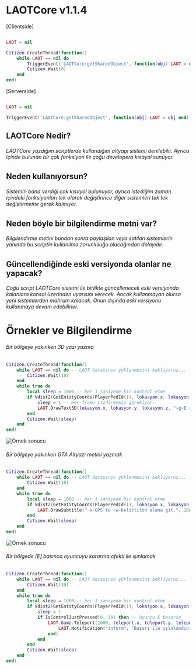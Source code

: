 # LAOTCore v1.1.4

[Clientside]
```lua

LAOT = nil

Citizen.CreateThread(function()
	while LAOT == nil do
		TriggerEvent('LAOTCore:getSharedObject', function(obj) LAOT = obj end)
		Citizen.Wait(0)
	end
end)
```

[Serverside]
```lua

LAOT = nil

TriggerEvent('LAOTCore:getSharedObject', function(obj) LAOT = obj end)
```

## LAOTCore Nedir?
###### LAOTCore yazdığım scriptlerde kullandığım altyapı sistemi denilebilir. Ayrıca içinde bulunan bir çok fonksiyon ile çoğu developera kısayol sunuyor.

## Neden kullanıyorsun?
###### Sistemin bana verdiği çok kısayol bulunuyor, ayrıca istediğim zaman içindeki fonksiyonları tek olarak değiştirince diğer sistemleri tek tek değiştirmeme gerek kalmıyor.

## Neden böyle bir bilgilendirme metni var?
###### Bilgilendirme metini bundan sonra paylaşılan veya satılan sistemlerin yanında bu scriptin kullanılma zorunluluğu olacağından dolayıdır.

## Güncellendiğinde eski versiyonda olanlar ne yapacak?
###### Çoğu script LAOTCore sistemi ile birlikte güncellenecek eski versiyonda kalanlara konsol üzerinden uyarısını verecek. Ancak kullanmayan olursa yeni sistemlerden mahrum kalacak. Onun dışında eski versiyonu kullanmaya devam edebilirler.

# Örnekler ve Bilgilendirme

###### Bir bölgeye yakınken 3D yazı yazma
```lua
Citizen.CreateThread(function()
	while LAOT == nil do -- LAOT datasının yüklenmesini bekliyoruz...
		Citizen.Wait(10)
	end
	while true do
		local sleep = 1000 -- her 1 saniyede bir kontrol etme
		if Vdist2(GetEntityCoords(PlayerPedId()), lokasyon.x, lokasyon.y, lokasyon.z) <= 15 then -- Eğer belirttiğimiz kordinattan oyuncu 15 blok yakınlığındaysa...
			sleep = 1 -- Her frame çizdirmemiz gerekiyor.
			LAOT.DrawText3D(lokasyon.x, lokasyon.y, lokasyon.z, "~g~E ~w~- Satin Al", 0.40) -- Lokasyona satın al yazdırdık.
		end
		Citizen.Wait(sleep)
	end
end)
```

![Örnek sonucu](https://cdn.discordapp.com/attachments/754629142502441051/782118333213311026/3D.png)

###### Bir bölgeye yakınken GTA Altyazı metini yazmak

```lua
Citizen.CreateThread(function()
	while LAOT == nil do -- LAOT datasının yüklenmesini bekliyoruz...
		Citizen.Wait(10)
	end
	while true do
		local sleep = 1000 -- her 1 saniyede bir kontrol etme
		if Vdist2(GetEntityCoords(PlayerPedId()), lokasyon.x, lokasyon.y, lokasyon.z) <= 15 then -- Eğer belirttiğimiz kordinattan oyuncu 15 blok yakınlığındaysa...
			LAOT.DrawSubtitle("~o~GPS'te ~w~belirtilen alana git.", 1000) -- 1 saniye boyunca yazdırıyoruz...
		end
		Citizen.Wait(sleep)
	end
end)
```

![Örnek sonucu](https://cdn.discordapp.com/attachments/754629142502441051/782117838123040788/GPS.png)

###### Bir bölgede [E] basınca oyuncuyu kararma efekti ile ışınlamak
```lua
Citizen.CreateThread(function()
	while LAOT == nil do -- LAOT datasının yüklenmesini bekliyoruz...
		Citizen.Wait(10)
	end
	while true do
		local sleep = 1000 -- her 1 saniyede bir kontrol etme
		if Vdist2(GetEntityCoords(PlayerPedId()), lokasyon.x, lokasyon.y, lokasyon.z) <= 10 then -- Eğer belirttiğimiz kordinattan oyuncu 15 blok yakınlığındaysa...
			sleep = 1
			if IsControlJustPressed(0, 38) then -- Oyuncu E basarsa
				LAOT.Game.Teleport(1000, teleport.x, teleport.y, teleport.z, teleport.h, function()
					LAOT.Notification("inform", "Başarı ile ışınlandınız.") -- 1 saniye kararma efekti ile oyuncuyu ışınladık.
				end)
			end
		end
		Citizen.Wait(sleep)
	end
end)
```
